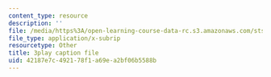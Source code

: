 ```yaml
---
content_type: resource
description: ''
file: /media/https%3A/open-learning-course-data-rc.s3.amazonaws.com/sts-069-technology-in-a-dangerous-world-fall-2002/42187e7c492178f1a69ea2bf06b5588b_X2GJVlLC8bc.srt
file_type: application/x-subrip
resourcetype: Other
title: 3play caption file
uid: 42187e7c-4921-78f1-a69e-a2bf06b5588b
---
```


